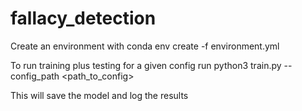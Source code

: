# fallacy_detection

Create an environment with conda env create -f environment.yml 

To run training plus testing for a given config run python3 train.py --config_path <path_to_config>

This will save the model and log the results
